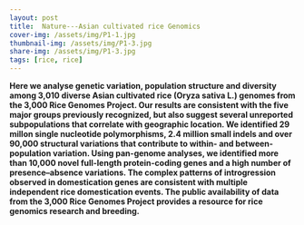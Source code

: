 ```yaml
---
layout: post
title:  Nature---Asian cultivated rice Genomics
cover-img: /assets/img/P1-1.jpg
thumbnail-img: /assets/img/P1-3.jpg
share-img: /assets/img/P1-3.jpg
tags: [rice, rice]
---
```


**Here we analyse genetic variation, population structure and diversity among 3,010 diverse Asian cultivated rice (Oryza sativa L.) genomes from the 3,000 Rice Genomes Project. Our results are consistent with the five major groups previously recognized, but also suggest several unreported subpopulations that correlate with geographic location. We identified 29 millon single nucleotide polymorphisms, 2.4 million small indels and over 90,000 structural variations that contribute to within- and between-population variation. Using pan-genome analyses, we identified more than 10,000 novel full-length protein-coding genes and a high number of presence–absence variations. The complex patterns of introgression observed in domestication genes are consistent with multiple independent rice domestication events. The public availability of data from the 3,000 Rice Genomes Project provides a resource for rice genomics research and breeding.**
